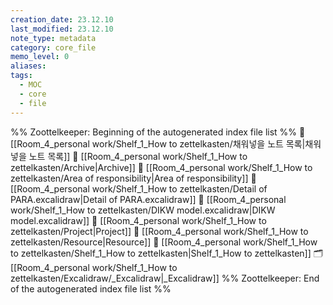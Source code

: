 ```yaml
---
creation_date: 23.12.10
last_modified: 23.12.10
note_type: metadata
category: core_file
memo_level: 0
aliases: 
tags:
  - MOC
  - core
  - file
---
```

%% Zoottelkeeper: Beginning of the autogenerated index file list  %%
📄 [[Room_4_personal work/Shelf_1_How to zettelkasten/채워넣을 노트 목록|채워넣을 노트 목록]]
📄 [[Room_4_personal work/Shelf_1_How to zettelkasten/Archive|Archive]]
📄 [[Room_4_personal work/Shelf_1_How to zettelkasten/Area of responsibility|Area of responsibility]]
📄 [[Room_4_personal work/Shelf_1_How to zettelkasten/Detail of PARA.excalidraw|Detail of PARA.excalidraw]]
📄 [[Room_4_personal work/Shelf_1_How to zettelkasten/DIKW model.excalidraw|DIKW model.excalidraw]]
📄 [[Room_4_personal work/Shelf_1_How to zettelkasten/Project|Project]]
📄 [[Room_4_personal work/Shelf_1_How to zettelkasten/Resource|Resource]]
📄 [[Room_4_personal work/Shelf_1_How to zettelkasten/Shelf_1_How to zettelkasten|Shelf_1_How to zettelkasten]]
🗂️ [[Room_4_personal work/Shelf_1_How to zettelkasten/Excalidraw/_Excalidraw|_Excalidraw]]
%% Zoottelkeeper: End of the autogenerated index file list  %%
